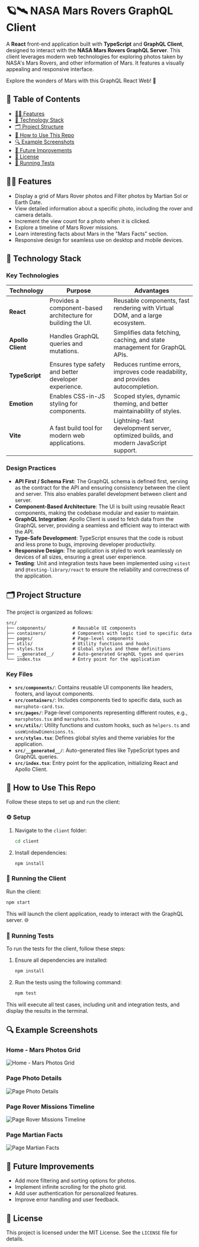 # 🪐🛰️ NASA Mars Rovers GraphQL Client

A **React** front-end application built with **TypeScript** and **GraphQL Client**, designed to interact with the **NASA Mars Rovers GraphQL Server**. This client leverages modern web technologies for exploring photos taken by NASA's Mars Rovers, and other information of Mars. It features a visually appealing and responsive interface.

Explore the wonders of Mars with this GraphQL React Web! 🔭

## 📑 Table of Contents
- [🧑‍💻 Features](#-features)
- [🎨 Technology Stack](#️-technology-stack)
- [🗂️ Project Structure](#-project-structure)
- [📖 How to Use This Repo](#-how-to-use-this-repo)
- [🔍 Example Screenshots](#-example-screenshots)
- [🔮 Future Improvements](#-future-improvements)
- [📜 License](#-license)
- [🧪 Running Tests](#-running-tests)

## 🧑‍💻 Features
- Display a grid of Mars Rover photos and Filter photos by Martian Sol or Earth Date.
- View detailed information about a specific photo, including the rover and camera details.
- Increment the view count for a photo when it is clicked.
- Explore a timeline of Mars Rover missions.
- Learn interesting facts about Mars in the "Mars Facts" section.
- Responsive design for seamless use on desktop and mobile devices.

## 🎨 Technology Stack

### Key Technologies
| Technology       | Purpose                                                                 | Advantages                                                                 |
|------------------|-------------------------------------------------------------------------|----------------------------------------------------------------------------|
| **React**        | Provides a component-based architecture for building the UI.           | Reusable components, fast rendering with Virtual DOM, and a large ecosystem. |
| **Apollo Client**| Handles GraphQL queries and mutations.                                 | Simplifies data fetching, caching, and state management for GraphQL APIs. |
| **TypeScript**   | Ensures type safety and better developer experience.                   | Reduces runtime errors, improves code readability, and provides autocompletion. |
| **Emotion**      | Enables CSS-in-JS styling for components.                              | Scoped styles, dynamic theming, and better maintainability of styles.     |
| **Vite**         | A fast build tool for modern web applications.                         | Lightning-fast development server, optimized builds, and modern JavaScript support. |

### Design Practices
- **API First / Schema First**: The GraphQL schema is defined first, serving as the contract for the API and ensuring consistency between the client and server. This also enables parallel development between client and server.
- **Component-Based Architecture**: The UI is built using reusable React components, making the codebase modular and easier to maintain.
- **GraphQL Integration**: Apollo Client is used to fetch data from the GraphQL server, providing a seamless and efficient way to interact with the API.
- **Type-Safe Development**: TypeScript ensures that the code is robust and less prone to bugs, improving developer productivity.
- **Responsive Design**: The application is styled to work seamlessly on devices of all sizes, ensuring a great user experience.
- **Testing**: Unit and integration tests have been implemented using `vitest` and `@testing-library/react` to ensure the reliability and correctness of the application.

## 🗂️ Project Structure

The project is organized as follows:

```
src/
├── components/          # Reusable UI components
├── containers/          # Components with logic tied to specific data
├── pages/               # Page-level components
├── utils/               # Utility functions and hooks
├── styles.tsx           # Global styles and theme definitions
├── __generated__/       # Auto-generated GraphQL types and queries
└── index.tsx            # Entry point for the application
```

### Key Files
- **`src/components/`**: Contains reusable UI components like headers, footers, and layout components.
- **`src/containers/`**: Includes components tied to specific data, such as `marsphoto-card.tsx`.
- **`src/pages/`**: Page-level components representing different routes, e.g., `marsphotos.tsx` and `marsphoto.tsx`.
- **`src/utils/`**: Utility functions and custom hooks, such as `helpers.ts` and `useWindowDimensions.ts`.
- **`src/styles.tsx`**: Defines global styles and theme variables for the application.
- **`src/__generated__/`**: Auto-generated files like TypeScript types and GraphQL queries.
- **`src/index.tsx`**: Entry point for the application, initializing React and Apollo Client.

## 📖 How to Use This Repo

Follow these steps to set up and run the client:

### ⚙️ Setup

1. Navigate to the `client` folder:
   ```sh
   cd client
   ```
2. Install dependencies:
   ```sh
   npm install
   ```

### 🚀 Running the Client

Run the client:
   ```sh
   npm start
   ```

This will launch the client application, ready to interact with the GraphQL server. 🌐

### 🧪 Running Tests

To run the tests for the client, follow these steps:

1. Ensure all dependencies are installed:
   ```bash
   npm install
   ```

2. Run the tests using the following command:
   ```bash
   npm test
   ```

This will execute all test cases, including unit and integration tests, and display the results in the terminal.

## 🔍 Example Screenshots

### Home - Mars Photos Grid
![Home - Mars Photos Grid](./docs/mars-photos-grid.png)

### Page Photo Details
![Page Photo Details](./docs/photo-details-page.png)

### Page Rover Missions Timeline
![Page Rover Missions Timeline](./docs/mars-timeline-page.png)

### Page Martian Facts
![Page Martian Facts](./docs/mars-facts-page.png)

## 🔮 Future Improvements
- Add more filtering and sorting options for photos.
- Implement infinite scrolling for the photo grid.
- Add user authentication for personalized features.
- Improve error handling and user feedback.

## 📜 License

This project is licensed under the MIT License. See the `LICENSE` file for details.
